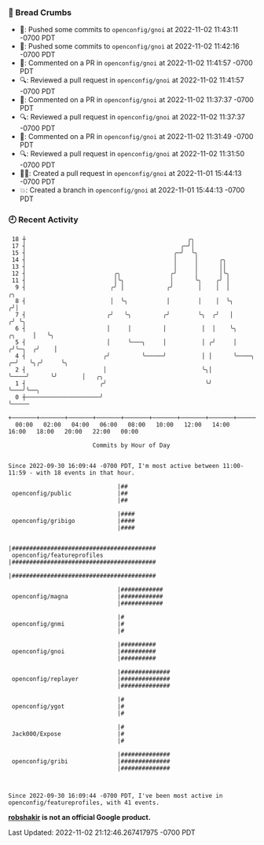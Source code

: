 ### 🍞 Bread Crumbs

 * 🚢: Pushed some commits to `openconfig/gnoi` at 2022-11-02 11:43:11 -0700 PDT
 * 🚢: Pushed some commits to `openconfig/gnoi` at 2022-11-02 11:42:16 -0700 PDT
 * 💬: Commented on a PR in  `openconfig/gnoi` at 2022-11-02 11:41:57 -0700 PDT
 * 🔍: Reviewed a pull request in  `openconfig/gnoi` at 2022-11-02 11:41:57 -0700 PDT
 * 💬: Commented on a PR in  `openconfig/gnoi` at 2022-11-02 11:37:37 -0700 PDT
 * 🔍: Reviewed a pull request in  `openconfig/gnoi` at 2022-11-02 11:37:37 -0700 PDT
 * 💬: Commented on a PR in  `openconfig/gnoi` at 2022-11-02 11:31:49 -0700 PDT
 * 🔍: Reviewed a pull request in  `openconfig/gnoi` at 2022-11-02 11:31:50 -0700 PDT
 * ✍🏼: Created a pull request in `openconfig/gnoi` at 2022-11-01 15:44:13 -0700 PDT
 * 💥: Created a branch in `openconfig/gnoi` at 2022-11-01 15:44:13 -0700 PDT

### 🕘 Recent Activity
```
 18 ┼                                              ╭╮
 17 ┤                                            ╭─╯│
 15 ┤                                          ╭─╯  ╰╮
 14 ┤                                          │     │      ╭╮
 13 ┤                                          │     │      ││
 12 ┤                         ╭╮              ╭╯     │      │╰╮
 11 ┤                         │╰╮             │      ╰╮    ╭╯ │
  9 ┤                        ╭╯ │            ╭╯       │    │  │                       ╭╮
  8 ┤                        │  ╰╮           │        │    │  ╰╮                     ╭╯│
  7 ┤                       ╭╯   ╰╮         ╭╯        ╰╮  ╭╯   │                    ╭╯ ╰╮
  6 ┤                       │     │         │          │  │    ╰╮            ╭╮     │   ╰╮
  5 ┤                       │     ╰───╮     │          │ ╭╯     │           ╭╯╰─╮  ╭╯    │
  4 ┤                      ╭╯         ╰─────╯          │ │      ╰────╮    ╭─╯   ╰╮╭╯     ╰╮
  2 ┤                      │                           ╰╮│           ╰────╯      ╰╯       │   ╭╮
  1 ┤                     ╭╯                            ╰╯                                ╰───╯╰──╮
  0 ┼─────────────────────╯                                                                       ╰─────
    +───────+───────+───────+───────+───────+───────+───────+───────+───────+───────+───────+───────+────
  00:00   02:00   04:00   06:00   08:00   10:00   12:00   14:00   16:00   18:00   20:00   22:00   00:00   

						Commits by Hour of Day


Since 2022-09-30 16:09:44 -0700 PDT, I'm most active between 11:00-11:59 - with 18 events in that hour.

```



```
                               |##
 openconfig/public             |##
                               |##

                               |####
 openconfig/gribigo            |####
                               |####

                               |#########################################
 openconfig/featureprofiles    |#########################################
                               |#########################################

                               |############
 openconfig/magna              |############
                               |############

                               |#
 openconfig/gnmi               |#
                               |#

                               |##########
 openconfig/gnoi               |##########
                               |##########

                               |##############
 openconfig/replayer           |##############
                               |##############

                               |#
 openconfig/ygot               |#
                               |#

                               |#
 Jack000/Expose                |#
                               |#

                               |##############
 openconfig/gribi              |##############
                               |##############



Since 2022-09-30 16:09:44 -0700 PDT, I've been most active in openconfig/featureprofiles, with 41 events.

```
**[robshakir](mailto:robjs@google.com) is not an official Google product.**  


Last Updated: 2022-11-02 21:12:46.267417975 -0700 PDT
